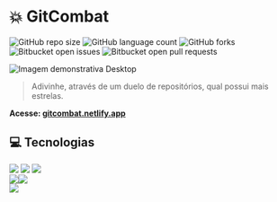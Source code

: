 # 💥 GitCombat

![GitHub repo size](https://img.shields.io/github/repo-size/matheusgesser/gitcombat?style=for-the-badge)
![GitHub language count](https://img.shields.io/github/languages/count/matheusgesser/gitcombat?style=for-the-badge)
![GitHub forks](https://img.shields.io/github/forks/matheusgesser/gitcombat?style=for-the-badge)
![Bitbucket open issues](https://img.shields.io/bitbucket/issues/matheusgesser/gitcombat?style=for-the-badge)
![Bitbucket open pull requests](https://img.shields.io/bitbucket/pr-raw/matheusgesser/gitcombat?style=for-the-badge)

<img src="https://i.imgur.com/Sj1dZnM.png" alt="Imagem demonstrativa Desktop">

> Adivinhe, através de um duelo de repositórios, qual possui mais estrelas.

**Acesse: <a href="https://gitcombat.netlify.app/" target='_blank'>gitcombat.netlify.app</a>**

## 💻 **Tecnologias**

<img src='https://img.shields.io/badge/TypeScript-007ACC?style=for-the-badge&logo=typescript&logoColor=white' /> <img src='https://img.shields.io/badge/React-20232A?style=for-the-badge&logo=react&logoColor=61DAFB' /> <img src='https://img.shields.io/badge/styled--components-DB7093?style=for-the-badge&logo=styled-components&logoColor=white' />
<br>
<img src='https://img.shields.io/badge/HTML5-E34F26?style=for-the-badge&logo=html5&logoColor=white' /><img src='https://img.shields.io/badge/CSS3-1572B6?style=for-the-badge&logo=css3&logoColor=white' />
<br>
<img src='https://img.shields.io/badge/GitHub API-222?style=for-the-badge&logo=git&logoColor=white' />
